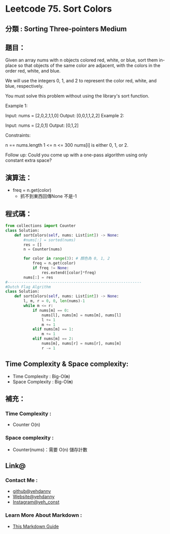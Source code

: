 # Leetcode  75. Sort Colors

## 分類 : Sorting Three-pointers Medium

## 題目：
Given an array nums with n objects colored red, white, or blue, sort them in-place so that objects of the same color are adjacent, with the colors in the order red, white, and blue.

We will use the integers 0, 1, and 2 to represent the color red, white, and blue, respectively.

You must solve this problem without using the library's sort function.

Example 1:

Input: nums = [2,0,2,1,1,0]
Output: [0,0,1,1,2,2]
Example 2:

Input: nums = [2,0,1]
Output: [0,1,2]
 

Constraints:

n == nums.length
1 <= n <= 300
nums[i] is either 0, 1, or 2.
 

Follow up: Could you come up with a one-pass algorithm using only constant extra space?

## 演算法：
- freq = n.get(color)
  - 抓不到東西回傳None 不是-1

## 程式碼：
```python
from collections import Counter
class Solution:
    def sortColors(self, nums: List[int]) -> None:
        #nums[:] = sorted(nums)
        res = []
        n = Counter(nums)

        for color in range(3): # 顏色為 0, 1, 2
            freq = n.get(color)
            if freq != None:
                res.extend([color]*freq)
        nums[:] = res
#-----------------------------------------------------------
#Dutch Flag Algrithm
class Solution:
    def sortColors(self, nums: List[int]) -> None:
        l, m, r = 0, 0, len(nums)-1
        while m <= r:
            if nums[m] == 0:
                nums[l], nums[m] = nums[m], nums[l]
                l += 1
                m += 1
            elif nums[m] == 1:
                m += 1
            elif nums[m] == 2:
                nums[m], nums[r] = nums[r], nums[m]
                r -= 1
```
## Time Complexity & Space complexity:
- Time Complexity   :   Big-O(__n__)
- Space Complexity   :  Big-O(__n__)

## 補充：
### Time Complexity :
- Counter O(n)
### Space complexity :
- Counter(nums)：需要 O(n) 儲存計數

## Link@
### Contact Me : 
- [github@yehdanny](https://github.com/yehdanny)
- [Website@yehdanny](https://yehdanny.github.io/mypage/html/index.html)
- [Instagram@yeh_const](https://www.instagram.com/yeh_const?igsh=MTVlNTl2eGVkeWI2MA%3D%3D&utm_source=qr)
### Learn More About Markdown :
- [This Markdown Guide](https://www.markdownguide.org/)
